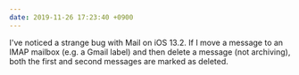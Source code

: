 ```yaml
---
date: 2019-11-26 17:23:40 +0900
---
```

I've noticed a strange bug with Mail on iOS 13.2. If I move a message to an IMAP mailbox (e.g. a Gmail label) and then delete a message (not archiving), both the first and second messages are marked as deleted.
